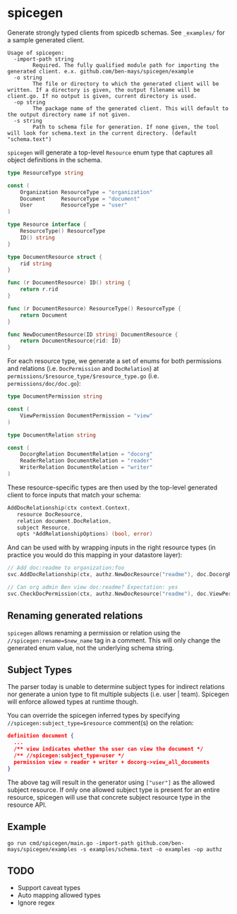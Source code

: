 # spicegen
Generate strongly typed clients from spicedb schemas. See `_examples/` for a sample generated client.

```
Usage of spicegen:
  -import-path string
        Required. The fully qualified module path for importing the generated client. e.x. github.com/ben-mays/spicegen/example 
  -o string
        The file or directory to which the generated client will be written. If a directory is given, the output filename will be client.go. If no output is given, current directory is used.
  -op string
        The package name of the generated client. This will default to the output directory name if not given.
  -s string
        Path to schema file for generation. If none given, the tool will look for schema.text in the current directory. (default "schema.text")
```

`spicegen` will generate a top-level `Resource` enum type that captures all object definitions in the schema.

```go
type ResourceType string

const (
	Organization ResourceType = "organization"
	Document     ResourceType = "document"
	User         ResourceType = "user"
)

type Resource interface {
	ResourceType() ResourceType
	ID() string
}

type DocumentResource struct {
	rid string
}

func (r DocumentResource) ID() string {
	return r.rid
}

func (r DocumentResource) ResourceType() ResourceType {
	return Document
}

func NewDocumentResource(ID string) DocumentResource {
	return DocumentResource{rid: ID}
}
```

For each resource type, we generate a set of enums for both permissions and relations (i.e. `DocPermission` and `DocRelation`) at `permissions/$resource_type/$resource_type.go` (i.e. `permissions/doc/doc.go`):

```go
type DocumentPermission string

const (
	ViewPermission DocumentPermission = "view"
)

type DocumentRelation string

const (
	DocorgRelation DocumentRelation = "docorg"
	ReaderRelation DocumentRelation = "reader"
	WriterRelation DocumentRelation = "writer"
)
```

These resource-specific types are then used by the top-level generated client to force inputs that match your schema:

```go
AddDocRelationship(ctx context.Context, 
   resource DocResource, 
   relation document.DocRelation, 
   subject Resource, 
   opts *AddRelationshipOptions) (bool, error)
```

And can be used with by wrapping inputs in the right resource types (in practice you would do this mapping in your datastore layer):

```go
// Add doc:readme to organization:foo
svc.AddDocRelationship(ctx, authz.NewDocResource("readme"), doc.DocorgRelation, authz.NewOrganizationResource("foo"), nil)

// Can org admin Ben view doc:readme? Expectation: yes
svc.CheckDocPermission(ctx, authz.NewDocResource("readme"), doc.ViewPermission, authz.NewUserResource("ben"), nil)
```

## Renaming generated relations

`spicegen` allows renaming a permission or relation using the `//spicegen:rename=$new_name` tag in a comment. This will only change the generated enum value, not the underlying schema string.

## Subject Types
The parser today is unable to determine subject types for indirect relations nor generate a union type to fit multiple subjects (i.e. user | team). Spicegen will enforce allowed types at runtime though. 

You can override the spicegen inferred types by specifying `//spicegen:subject_type=$resource` comment(s) on the relation:

```json
definition document {
  ...
  /** view indicates whether the user can view the document */
  /** //spicegen:subject_type=user */
  permission view = reader + writer + docorg->view_all_documents
}
```

The above tag will result in the generator using `["user"]` as the allowed subject resource. If only one allowed subject type is present for an entire resource, spicegen will use that concrete subject resource type in the resource API.

## Example

```
go run cmd/spicegen/main.go -import-path github.com/ben-mays/spicegen/examples -s examples/schema.text -o examples -op authz
```

## TODO
* Support caveat types
* Auto mapping allowed types
* Ignore regex
